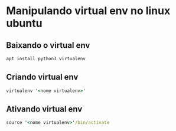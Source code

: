 # Manipulando virtual env no linux ubuntu
## Baixando o virtual env
```cmd
apt install python3 virtualenv
```
## Criando virtual env
```cmd
virtualenv '<nome virtualenv>'
```
## Ativando virtual env
```cmd
source '<nome virtualenv>'/bin/activate
```